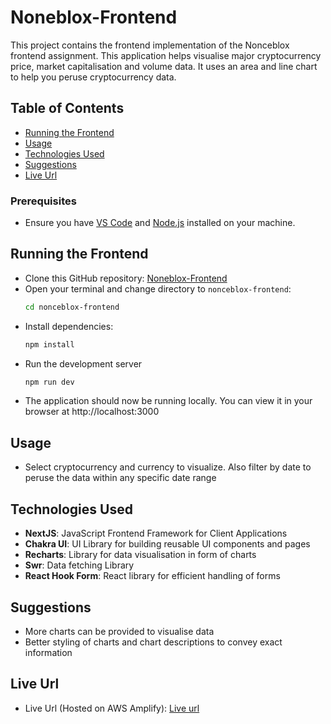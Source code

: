 # Noneblox-Frontend

This project contains the frontend implementation of the Nonceblox frontend assignment. This application helps visualise major cryptocurrency price, market capitalisation and volume data. It uses an area and line chart to help you peruse cryptocurrency data.


## Table of Contents
- [Running the Frontend](#running-the-frontend)
- [Usage](#usage)
- [Technologies Used](#technologies-used)
- [Suggestions](#suggestions)
- [Live Url](#suggestions)


### Prerequisites

- Ensure you have [VS Code](https://code.visualstudio.com/) and [Node.js](https://nodejs.org/) installed on your machine.

## Running the Frontend

- Clone this GitHub repository: [Noneblox-Frontend](https://github.com/yraeonti/nonceblox-frontend)
- Open your terminal and change directory to `nonceblox-frontend`:
  ```bash
  cd nonceblox-frontend
- Install dependencies:
  ```bash
  npm install
- Run the development server
  ```bash
  npm run dev
- The application should now be running locally. You can view it in your browser at http://localhost:3000

## Usage

- Select cryptocurrency and currency to visualize. Also filter by date to peruse the data within any specific date range

## Technologies Used

- **NextJS**: JavaScript Frontend Framework for Client Applications
- **Chakra UI**: UI Library for building reusable UI components and pages
- **Recharts**: Library for data visualisation in form of charts
- **Swr**: Data fetching Library
- **React Hook Form**: React library for efficient handling of forms


## Suggestions
- More charts can be provided to visualise data
- Better styling of charts and chart descriptions to convey exact information


## Live Url
- Live Url (Hosted on AWS Amplify): [Live url](https://main.d1jrn4yne297nr.amplifyapp.com/)


